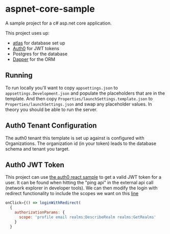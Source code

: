 # aspnet-core-sample
A sample project for a c# asp.net core application.

This project uses up:
- [atlas](https://atlasgo.io/) for database set up
- [Auth0](https://auth0.com/) for JWT tokens
- Postgres for the database
- [Dapper](https://github.com/DapperLib/Dapper) for the ORM

## Running
To run locally you'll want to copy `appsettings.json` to `appsettings.Development.json`
and populate the placeholders that are in the template. And then copy
`Properties/launchSettings.template.json` to `Properties/launchSettings.json` and swap
any placeholder values. In theory you should be able to run the server.

## Auth0 Tenant Configuration
The auth0 tenant this template is set up against is configured with Organizations.
The organization id (in your token) leads to the database schema and tenant you target.

## Auth0 JWT Token
This project can use [the auth0 react sample](https://github.com/auth0-samples/auth0-react-samples/tree/master/Sample-01)
to get a valid JWT token for a user. It can be found when hitting the "ping api" in the
external api call (network explorer in developer tools). We can then modify the login
with redirect functionality to include the scopes we want on this [line](https://github.com/auth0-samples/auth0-react-samples/blob/master/Sample-01/src/components/NavBar.js#L78)

```javascript
onClick={() => loginWithRedirect(
  {
    authorizationParams: {
      scope: 'profile email realms:DescribeRealm realms:GetRealms'
    }
  }
```
